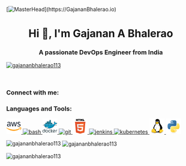 [![MasterHead](https://1.bp.blogspot.com/-7A4WynwLsM...)](https://GajananBhalerao.io)
<h1 align="center">Hi 👋, I'm Gajanan A Bhalerao</h1>
<imgbalign="right" alt="coding" width="400" src="https://www.google.com/search?q=animated+coding+gif&oq=ani&aqs=chrome.1.69i57j0i67l2j0i67i131i433j0i67l5j46i67.7724j0j7&sourceid=chrome&ie=UTF-8#imgrc=KAywifT46CGFXM">
<h3 align="center">A passionate DevOps Engineer from India</h3>


<p align="left"> <a href="https://github.com/ryo-ma/github-profile-trophy"><img src="https://github-profile-trophy.vercel.app/?username=gajananbhalerao113" alt="gajananbhalerao113" /></a> </p>

<p align="left"> <a href="https://twitter.com/" target="blank"><img src="https://img.shields.io/twitter/follow/?logo=twitter&style=for-the-badge" alt="" /></a> </p>

<h3 align="left">Connect with me:</h3>
<p align="left">
</p>

<h3 align="left">Languages and Tools:</h3>
<p align="left"> <a href="https://aws.amazon.com" target="_blank" rel="noreferrer"> <img src="https://raw.githubusercontent.com/devicons/devicon/master/icons/amazonwebservices/amazonwebservices-original-wordmark.svg" alt="aws" width="40" height="40"/> </a> <a href="https://www.gnu.org/software/bash/" target="_blank" rel="noreferrer"> <img src="https://www.vectorlogo.zone/logos/gnu_bash/gnu_bash-icon.svg" alt="bash" width="40" height="40"/> </a> <a href="https://www.docker.com/" target="_blank" rel="noreferrer"> <img src="https://raw.githubusercontent.com/devicons/devicon/master/icons/docker/docker-original-wordmark.svg" alt="docker" width="40" height="40"/> </a> <a href="https://git-scm.com/" target="_blank" rel="noreferrer"> <img src="https://www.vectorlogo.zone/logos/git-scm/git-scm-icon.svg" alt="git" width="40" height="40"/> </a> <a href="https://www.w3.org/html/" target="_blank" rel="noreferrer"> <img src="https://raw.githubusercontent.com/devicons/devicon/master/icons/html5/html5-original-wordmark.svg" alt="html5" width="40" height="40"/> </a> <a href="https://www.jenkins.io" target="_blank" rel="noreferrer"> <img src="https://www.vectorlogo.zone/logos/jenkins/jenkins-icon.svg" alt="jenkins" width="40" height="40"/> </a> <a href="https://kubernetes.io" target="_blank" rel="noreferrer"> <img src="https://www.vectorlogo.zone/logos/kubernetes/kubernetes-icon.svg" alt="kubernetes" width="40" height="40"/> </a> <a href="https://www.linux.org/" target="_blank" rel="noreferrer"> <img src="https://raw.githubusercontent.com/devicons/devicon/master/icons/linux/linux-original.svg" alt="linux" width="40" height="40"/> </a> <a href="https://www.python.org" target="_blank" rel="noreferrer"> <img src="https://raw.githubusercontent.com/devicons/devicon/master/icons/python/python-original.svg" alt="python" width="40" height="40"/> </a> </p>

<p><img align="left" src="https://github-readme-stats.vercel.app/api/top-langs?username=gajananbhalerao113&show_icons=true&locale=en&layout=compact" alt="gajananbhalerao113" /></p>

<p>&nbsp;<img align="center" src="https://github-readme-stats.vercel.app/api?username=gajananbhalerao113&show_icons=true&locale=en" alt="gajananbhalerao113" /></p>

<p><img align="center" src="https://github-readme-streak-stats.herokuapp.com/?user=gajananbhalerao113&" alt="gajananbhalerao113" /></p>
